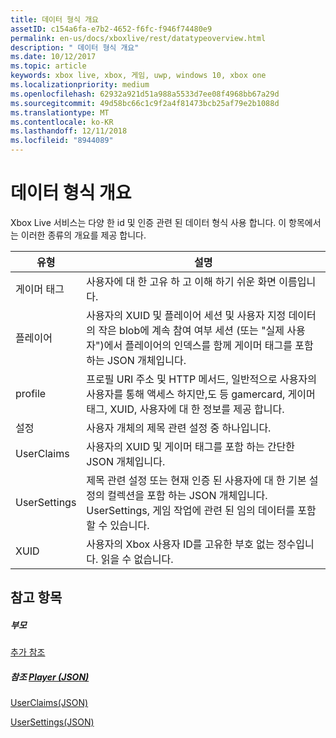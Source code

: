 ```yaml
---
title: 데이터 형식 개요
assetID: c154a6fa-e7b2-4652-f6fc-f946f74480e9
permalink: en-us/docs/xboxlive/rest/datatypeoverview.html
description: " 데이터 형식 개요"
ms.date: 10/12/2017
ms.topic: article
keywords: xbox live, xbox, 게임, uwp, windows 10, xbox one
ms.localizationpriority: medium
ms.openlocfilehash: 62932a921d51a988a5533d7ee08f4968bb67a29d
ms.sourcegitcommit: 49d58bc66c1c9f2a4f81473bcb25af79e2b1088d
ms.translationtype: MT
ms.contentlocale: ko-KR
ms.lasthandoff: 12/11/2018
ms.locfileid: "8944089"
---
```

# <a name="data-type-overview"></a>데이터 형식 개요
 
Xbox Live 서비스는 다양 한 id 및 인증 관련 된 데이터 형식 사용 합니다. 이 항목에서는 이러한 종류의 개요를 제공 합니다.
 
| 유형| 설명| 
| --- | --- | 
| 게이머 태그| 사용자에 대 한 고유 하 고 이해 하기 쉬운 화면 이름입니다.| 
| 플레이어| 사용자의 XUID 및 플레이어 세션 및 사용자 지정 데이터의 작은 blob에 계속 참여 여부 세션 (또는 "실제 사용자")에서 플레이어의 인덱스를 함께 게이머 태그를 포함 하는 JSON 개체입니다.| 
| profile| 프로필 URI 주소 및 HTTP 메서드, 일반적으로 사용자의 사용자를 통해 액세스 하지만,도 등 gamercard, 게이머 태그, XUID, 사용자에 대 한 정보를 제공 합니다.| 
| 설정| 사용자 개체의 제목 관련 설정 중 하나입니다.| 
| UserClaims| 사용자의 XUID 및 게이머 태그를 포함 하는 간단한 JSON 개체입니다.| 
| UserSettings| 제목 관련 설정 또는 현재 인증 된 사용자에 대 한 기본 설정의 컬렉션을 포함 하는 JSON 개체입니다. UserSettings, 게임 작업에 관련 된 임의 데이터를 포함할 수 있습니다.| 
| XUID| 사용자의 Xbox 사용자 ID를 고유한 부호 없는 정수입니다. 읽을 수 없습니다.| 
 
<a id="ID4E6D"></a>

 
## <a name="see-also"></a>참고 항목
 
<a id="ID4EBE"></a>

 
##### <a name="parent"></a>부모  

[추가 참조](atoc-xboxlivews-reference-additional.md)

  
<a id="ID4ENE"></a>

 
##### <a name="reference--player-jsonjsonjson-playermd"></a>참조 [Player (JSON)](../json/json-player.md)

 [UserClaims(JSON)](../json/json-userclaims.md)

 [UserSettings(JSON)](../json/json-usersettings.md)

   